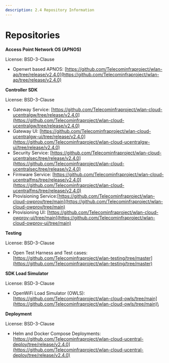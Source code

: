 ```yaml
---
description: 2.4 Repository Information
---
```


# Repositories

**Access Point Network OS (APNOS)**

License: BSD-3-Clause

* Openwrt based APNOS: [https://github.com/Telecominfraproject/wlan-ap/tree/release/v2.4.0](https://github.com/Telecominfraproject/wlan-ap/tree/release/v2.4.0)

**Controller SDK**

License: BSD-3-Clause

* Gateway Service: [https://github.com/Telecominfraproject/wlan-cloud-ucentralgw/tree/release/v2.4.0](https://github.com/Telecominfraproject/wlan-cloud-ucentralgw/tree/release/v2.4.0)
* Gateway UI: [https://github.com/Telecominfraproject/wlan-cloud-ucentralgw-ui/tree/release/v2.4.0](https://github.com/Telecominfraproject/wlan-cloud-ucentralgw-ui/tree/release/v2.4.0)
* Security Service: [https://github.com/Telecominfraproject/wlan-cloud-ucentralsec/tree/release/v2.4.0](https://github.com/Telecominfraproject/wlan-cloud-ucentralsec/tree/release/v2.4.0)
* Firmware Service: [https://github.com/Telecominfraproject/wlan-cloud-ucentralfms/tree/release/v2.4.0](https://github.com/Telecominfraproject/wlan-cloud-ucentralfms/tree/release/v2.4.0)
* Provisioning Service:[https://github.com/Telecominfraproject/wlan-cloud-owprov/tree/main](https://github.com/Telecominfraproject/wlan-cloud-owprov/tree/main)
* Provisioning UI: [https://github.com/Telecominfraproject/wlan-cloud-owprov-ui/tree/main](https://github.com/Telecominfraproject/wlan-cloud-owprov-ui/tree/main)

**Testing**

License: BSD-3-Clause

* Open Test Harness and Test cases: [https://github.com/Telecominfraproject/wlan-testing/tree/master](https://github.com/Telecominfraproject/wlan-testing/tree/master)

**SDK Load Simulator**

License: BSD-3-Clause

* OpenWiFi Load Simulator (OWLS): [https://github.com/Telecominfraproject/wlan-cloud-owls/tree/main](https://github.com/Telecominfraproject/wlan-cloud-owls/tree/main)\


**Deployment**

License: BSD-3-Clause

* Helm and Docker Compose Deployments: [https://github.com/Telecominfraproject/wlan-cloud-ucentral-deploy/tree/release/v2.4.0](https://github.com/Telecominfraproject/wlan-cloud-ucentral-deploy/tree/release/v2.4.0)
